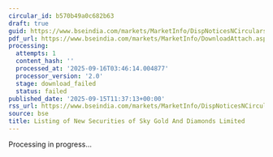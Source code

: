 ```yaml
---
circular_id: b570b49a0c682b63
draft: true
guid: https://www.bseindia.com/markets/MarketInfo/DispNoticesNCirculars.aspx?Noticeid={3CBCFA2A-2A8B-499C-92A4-605D38B8C6F9}&noticeno=20250915-27&dt=09/15/2025&icount=27&totcount=81&flag=0
pdf_url: https://www.bseindia.com/markets/MarketInfo/DownloadAttach.aspx?id=20250915-27&attachedId=
processing:
  attempts: 1
  content_hash: ''
  processed_at: '2025-09-16T03:46:14.004877'
  processor_version: '2.0'
  stage: download_failed
  status: failed
published_date: '2025-09-15T11:37:13+00:00'
rss_url: https://www.bseindia.com/markets/MarketInfo/DispNoticesNCirculars.aspx?Noticeid={3CBCFA2A-2A8B-499C-92A4-605D38B8C6F9}&noticeno=20250915-27&dt=09/15/2025&icount=27&totcount=81&flag=0
source: bse
title: Listing of New Securities of Sky Gold And Diamonds Limited
---
```


Processing in progress...